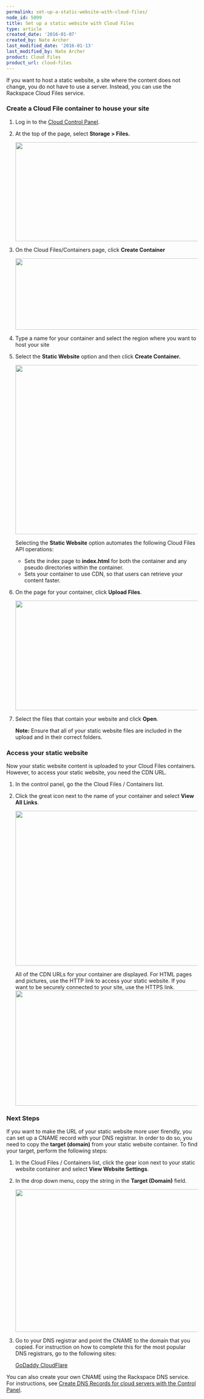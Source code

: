 ```yaml
---
permalink: set-up-a-static-website-with-cloud-files/
node_id: 5099
title: Set up a static website with Cloud Files
type: article
created_date: '2016-01-07'
created_by: Nate Archer
last_modified_date: '2016-01-13'
last_modified_by: Nate Archer
product: Cloud Files
product_url: cloud-files
---
```


If you want to host a static website, a site where the content does not
change, you do not have to use a server. Instead, you can use the
Rackspace Cloud Files service.

### Create a Cloud File container to house your site

1.  Log in to the [Cloud Control
    Panel](https://mycloud.rackspace.com/).

2.  At the top of the page, select **Storage &gt; Files.**

    <img src="/knowledge_center/sites/default/files/field/image/Kcstatic1_03.png" width="601" height="261" />

3.  On the Cloud Files/Containers page, click **Create Container**

    <img src="/knowledge_center/sites/default/files/field/image/kcstatic2_03.png" width="604" height="188" />

4.  Type a name for your container and select the region where you want
    to host your site

5.  Select the **Static Website** option and then click
    **Create Container.**

    <img src="/knowledge_center/sites/default/files/field/image/kcstatic3.png" width="600" height="446" />

    Selecting the **Static Website** option automates the
    following Cloud Files API operations:
    -   Sets the index page to **index.html** for both the container and
        any pseudo directories within the container.
    -   Sets your container to use CDN, so that users can retrieve your
        content faster.


6.  On the page for your container, click **Upload Files**.

    <img src="/knowledge_center/sites/default/files/field/image/kcstatic4.png" width="600" height="289" />

7.  Select the files that contain your website and click **Open**.

    **Note:** Ensure that all of your static website files are included
    in the upload and in their correct folders.

### Access your static website

Now your static website content is uploaded to your Cloud Files
containers. However, to access your static website, you need the CDN
URL.

1.  In the control panel, go the the Cloud Files / Containers list.

2.  Click the great icon next to the name of your container and select
    **View All Links**.

    <img src="/knowledge_center/sites/default/files/field/image/kcstatic5.png" width="600" height="408" />

    All of the CDN URLs for your container are displayed. For HTML pages
    and pictures, use the HTTP link to access your static website. If
    you want to be securely connected to your site, use the HTTPS
    link.
    <img src="/knowledge_center/sites/default/files/field/image/kcstatic6.png" width="600" height="304" />

### Next Steps

If you want to make the URL of your static website more user firendly,
you can set up a CNAME record with your DNS registrar. In order to do
so, you need to copy the **target (domain)** from your static website
container. To find your target, perform the following steps:

1.  In the Cloud Files / Containers list, click the gear icon next to
    your static website container and select **View Website
    Settings**.

2.  In the drop down menu, copy the string in the **Target (Domain)**
    field.

    <img src="/knowledge_center/sites/default/files/field/image/kcstatic7_0.png" width="600" height="376" />

3.  Go to your DNS registrar and point the CNAME to the domain that
    you copied. For instruction on how to complete this for the most
    popular DNS registrars, go to the following sites:

    [GoDaddy
    ](https://www.godaddy.com/help/add-a-cname-record-19236)[CloudFlare](https://support.cloudflare.com/hc/en-us/articles/200168706-How-do-I-do-CNAME-setup-)

You can also create your own CNAME using the Rackspace DNS service. For
instructions, see [Create DNS Records for cloud servers with the Control
Panel](/how-to/create-dns-records-for-cloud-servers-with-the-control-panel).



